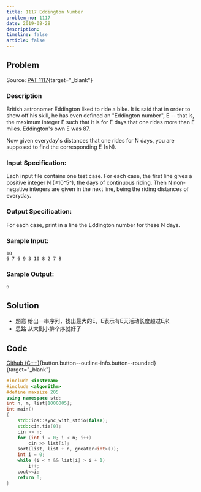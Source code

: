 ```yaml
---
title: 1117 Eddington Number
problem_no: 1117
date: 2019-08-28
description: 
timeline: false
article: false
---
```


<!--more-->

## Problem

Source: [PAT 1117](){target="_blank"}

### Description

British astronomer Eddington liked to ride a bike. It is said that in order to show off his skill, he has even defined
an "Eddington number", E -- that is, the maximum integer E such that it is for E days that one rides more than E miles.
Eddington's own E was 87.

Now given everyday's distances that one rides for N days, you are supposed to find the corresponding E (≤N).

### Input Specification:

Each input file contains one test case. For each case, the first line gives a positive integer N (≤10^5^), the days of
continuous riding. Then N non-negative integers are given in the next line, being the riding distances of everyday.

### Output Specification:

For each case, print in a line the Eddington number for these N days.

### Sample Input:

```
10
6 7 6 9 3 10 8 2 7 8
```

### Sample Output:

```
6
```

## Solution

- 题意 给出一串序列，找出最大的E，E表示有E天活动长度超过E米
- 思路 从大到小排个序就好了

## Code

[Github (C++)](https://github.com/Alomerry/algorithm/blob/master/pat/a/){button.button--outline-info.button--rounded}{target="_blank"}


```cpp
#include <iostream>
#include <algorithm>
#define maxsize 205
using namespace std;
int n, m, list[1000005];
int main()
{
    std::ios::sync_with_stdio(false);
    std::cin.tie(0);
    cin >> n;
    for (int i = 0; i < n; i++)
        cin >> list[i];
    sort(list, list + n, greater<int>());
    int i = 0;
    while (i < n && list[i] > i + 1)
        i++;
    cout<<i;
    return 0;
}
```
